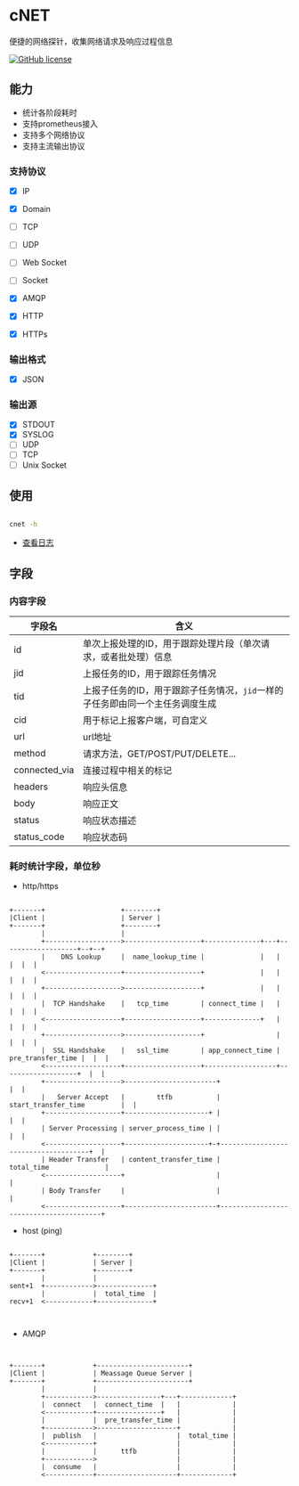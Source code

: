 # cNET

便捷的网络探针，收集网络请求及响应过程信息

[![GitHub license](https://img.shields.io/github/license/tomhjx/netcat.svg?style=popout-square)](https://github.com/tomhjx/netcat/blob/main/LICENSE)

## 能力

* 统计各阶段耗时
* 支持prometheus接入
* 支持多个网络协议
* 支持主流输出协议


### 支持协议

* [x] IP
* [x] Domain
* [ ] TCP
* [ ] UDP
* [ ] Web Socket
* [ ] Socket
* [x] AMQP
* [x] HTTP
* [x] HTTPs


### 输出格式

* [x] JSON

### 输出源
* [x] STDOUT
* [x] SYSLOG
* [ ] UDP
* [ ] TCP
* [ ] Unix Socket

## 使用

```bash

cnet -h

```

* [查看日志](./doc/logging.md)


## 字段

### 内容字段

字段名           | 含义
----------------|-----
id              | 单次上报处理的ID，用于跟踪处理片段（单次请求，或者批处理）信息
jid             | 上报任务的ID，用于跟踪任务情况
tid             | 上报子任务的ID，用于跟踪子任务情况，`jid`一样的子任务即由同一个主任务调度生成
cid             | 用于标记上报客户端，可自定义
url             | url地址
method          | 请求方法，GET/POST/PUT/DELETE...
connected_via   | 连接过程中相关的标记
headers         | 响应头信息
body            | 响应正文
status          | 响应状态描述
status_code     | 响应状态码 



### 耗时统计字段，单位秒

* http/https

```

+-------+                   +--------+
|Client |                   | Server |
+-------+                   +--------+
        |                   |
        +------------------->-------------------+--------------+---+-------------------+--+--+
        |    DNS Lookup     |  name_lookup_time |              |   |                   |  |  |                   
        <-------------------+-------------------+              |   |                   |  |  |                  
        +------------------->-------------------+              |   |                   |  |  |                   
        |  TCP Handshake    |   tcp_time        | connect_time |   |                   |  |  |                   
        <-------------------+-------------------+--------------+   |                   |  |  |                   
        +------------------->-------------------+                  |                   |  |  |
        |  SSL Handshake    |   ssl_time        | app_connect_time | pre_transfer_time |  |  |
        <-------------------+-------------------+------------------+-------------------+  |  |
        +------------------->-----------------------+                                     |  |             
        |   Server Accept   |        ttfb           |         start_transfer_time         |  |
        +-------------------+---------------------+ |                                     |  |
        | Server Processing | server_process_time | |                                     |  |
        <-------------------+---------------------+-+-------------------------------------+  |
        | Header Transfer   | content_transfer_time |                total_time              |
        <-------------------+                       |                                        |
        | Body Transfer     |                       |                                        |
        <-------------------+-----------------------+----------------------------------------+

```

* host (ping)

```

+-------+            +--------+
|Client |            | Server |
+-------+            +--------+
        |            |
sent+1  +------------>--------------+
        |            |  total_time  |   
recv+1  <------------+--------------+   



```

* AMQP

```


+-------+            +-----------------------+
|Client |            | Meassage Queue Server |
+-------+            +-----------------------+
        |            |
        +------------>----------------+---+-------------+
        |  connect   |  connect_time  |   |             |
        <------------+----------------+   |             |
        |            |  pre_transfer_time |             |
        +------------>--------------------+             |
        |  publish   |                    |  total_time |
        <------------+                    |             |
        |            |      ttfb          |             |
        +------------>                    |             |
        |  consume   |                    |             |
        <------------+--------------------+-------------+


```